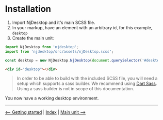 # Installation

1. Import NjDesktop and it's main SCSS file.
2. In your markup, have an element with an arbitrary id, for this example, `desktop`
3. Create the main unit:

```javascript
import NjDesktop from 'njdesktop';
import from 'njdesktop/src/assets/njDesktop.scss';

const desktop = new NjDesktop.NjDesktop(document.querySelector('#desktop'));
```

```html
<div id="desktop"></div>
```

> In order to be able to build with the included SCSS file, you will need a setup which supports a sass builder. We recommend using [Dart Sass](https://sass-lang.com/dart-sass). Using a sass builder is not in scope of this documentation.

You now have a working desktop environment.

---
[<-- Getting started](./getting_started.md) |
[Index](./index.md) |
[Main unit -->](./main_unit.md)